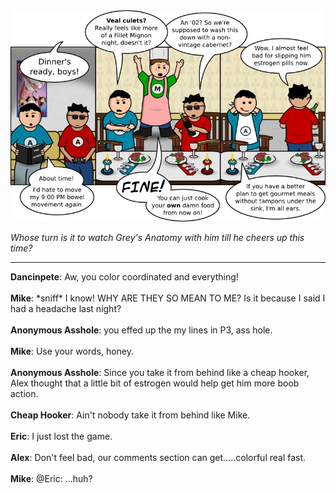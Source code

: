 <!--
.. title: What a Bitch!
.. slug: what-a-bitch
.. date: 2011/03/14 00:00:00
.. tags: 
.. link: 
.. description: 
-->

<a href='what-a-bitch.html' title='View comments'>
<img class='comic' src='../assets/comics/20110314.jpg' />
</a>

<em>Whose turn is it to watch Grey's Anatomy with him till he cheers up this time?</em>

<!-- TEASER_END -->
<hr />

<div class='comments'>
<b>Dancinpete</b>: Aw, you color coordinated and everything! <br /><br />
<b>Mike</b>: *sniff* I know! WHY ARE THEY SO MEAN TO ME? Is it because I said I had a headache last night?<br /><br />
<b>Anonymous Asshole</b>: you effed up the my lines in P3, ass hole.<br /><br />
<b>Mike</b>: Use your words, honey.<br /><br />
<b>Anonymous Asshole</b>: Since you take it from behind like a cheap hooker, Alex thought that a little bit of estrogen would help get him more boob action.<br /><br />
<b>Cheap Hooker</b>: Ain't nobody take it from behind like Mike.<br /><br />
<b>Eric</b>: I just lost the game.<br /><br />
<b>Alex</b>: Don't feel bad, our comments section can get.....colorful real fast.<br /><br />
<b>Mike</b>: @Eric: ...huh?<br /><br />
</div>

